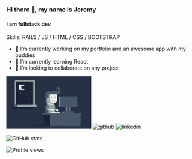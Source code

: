 ### Hi there 👋, my name is Jeremy
#### I am fullstack dev

<!-- Quick description -->
Skills: RAILS / JS / HTML / CSS / BOOTSTRAP

- 🔭  I’m currently working on my portfolio and an awesome app with my buddies
- 🌱  I’m currently learning React
- 🐜  I’m looking to collaborate on any project

<img src="https://raw.githubusercontent.com/AVS1508/AVS1508/master/assets/Night-Coding.gif" height='140'>
<!-- linkedin and github icons and links  -->
<img src='https://cdn.jsdelivr.net/npm/simple-icons@3.0.1/icons/github.svg' alt='github' height='40' href="https://github.com/JerryAnt">
<img src='https://cdn.jsdelivr.net/npm/simple-icons@3.0.1/icons/linkedin.svg' alt='linkedin' height='40' href="https://www.linkedin.com/in/https://www.linkedin.com/in/jeremy-antoine-cool-dev-for-hire">

<!-- My stats -->
![GitHub stats](https://github-readme-stats.vercel.app/api?username=JerryAnt&show_icons=true&count_private=true)

<!-- My views -->
![Profile views](https://gpvc.arturio.dev/JerryAnt)
